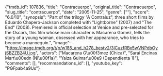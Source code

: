 {"tmdb_id": 107836, "title": "Contracuerpo", "original_title": "Contracuerpo", "slug_title": "contracuerpo", "date": "2005-11-25", "genre": [""], "score": "6.0/10", "synopsis": "Part of the trilogy \"A Contraluz\", three short films by Eduardo Chapero-Jackson completed with \"Lightborne\" (2007) and \"The End\" (2008). Premiered in official selection at Venice and pre-selected for the Oscars, this film whose main character is  Macarena Gomez,  tells the story of a young woman, obsessed with her appearance, who tries to become a mannequin.", "image": "https://image.tmdb.org/t/p/w185_and_h278_bestv2/3ICuzfRBx5wVNPdbOyjSBZZB24U.jpg", "actors": ["Macarena G\u00f3mez (Chica)", "Sarai Encinas Mart\u00edn (Ni\u00f1a)", "Yaiza Guimar\u00e9 (Dependienta 1)"], "comments": [], "recommandations_id": [], "youtube_key": "PGFpab4a9Us"}